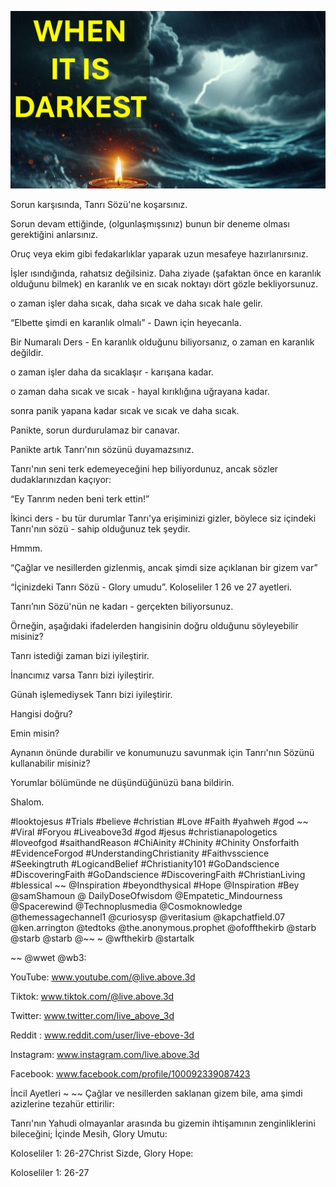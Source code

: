![Video cover image](../cover.jpg "cover photo")

Sorun karşısında, Tanrı Sözü'ne koşarsınız.

Sorun devam ettiğinde, (olgunlaşmışsınız) bunun bir deneme olması gerektiğini anlarsınız.

Oruç veya ekim gibi fedakarlıklar yaparak uzun mesafeye hazırlanırsınız.

İşler ısındığında, rahatsız değilsiniz. Daha ziyade (şafaktan önce en karanlık olduğunu bilmek) en karanlık ve en sıcak noktayı dört gözle bekliyorsunuz.

o zaman işler daha sıcak, daha sıcak ve daha sıcak hale gelir.

“Elbette şimdi en karanlık olmalı” - Dawn için heyecanla.

Bir Numaralı Ders - En karanlık olduğunu biliyorsanız, o zaman en karanlık değildir.

o zaman işler daha da sıcaklaşır - karışana kadar.

o zaman daha sıcak ve sıcak - hayal kırıklığına uğrayana kadar.

sonra panik yapana kadar sıcak ve sıcak ve daha sıcak.

Panikte, sorun durdurulamaz bir canavar.

Panikte artık Tanrı'nın sözünü duyamazsınız.

Tanrı'nın seni terk edemeyeceğini hep biliyordunuz, ancak sözler dudaklarınızdan kaçıyor:

“Ey Tanrım neden beni terk ettin!”

İkinci ders - bu tür durumlar Tanrı'ya erişiminizi gizler, böylece siz içindeki Tanrı'nın sözü - sahip olduğunuz tek şeydir.

Hmmm.

“Çağlar ve nesillerden gizlenmiş, ancak şimdi size açıklanan bir gizem var”

“İçinizdeki Tanrı Sözü - Glory umudu”. Koloseliler 1 26 ve 27 ayetleri.

Tanrı’nın Sözü'nün ne kadarı - gerçekten biliyorsunuz.

Örneğin, aşağıdaki ifadelerden hangisinin doğru olduğunu söyleyebilir misiniz?

Tanrı istediği zaman bizi iyileştirir.

İnancımız varsa Tanrı bizi iyileştirir.

Günah işlemediysek Tanrı bizi iyileştirir.

Hangisi doğru?

Emin misin?

Aynanın önünde durabilir ve konumunuzu savunmak için Tanrı'nın Sözünü kullanabilir misiniz?

Yorumlar bölümünde ne düşündüğünüzü bana bildirin.

Shalom.

#looktojesus #Trials #believe #christian #Love #Faith #yahweh #god ~~ #Viral #Foryou #Liveabove3d #god #jesus #christianapologetics #loveofgod #saithandReason #ChiAinity #Chinity #Chinity Onsforfaith #EvidenceForgod #UnderstandingChristianity #Faithvsscience #Seekingtruth #LogicandBelief #Christianity101 #GoDandscience #DiscoveringFaith #GoDandscience #DiscoveringFaith #ChristianLiving #blessical ~~ @Inspiration #beyondthysical #Hope @Inspiration #Bey @samShamoun @ DailyDoseOfwisdom @Empatetic_Mindourness @Spacerewind @Technoplusmedia @Cosmoknowledge @themessagechannel1 @curiosysp @veritasium @kapchatfield.07 @ken.arrington @tedtoks @the.anonymous.prophet @ofoffthekirb @starb @starb @starb @~~ ~ @wfthekirb @startalk

~~ @wwet @wb3:


YouTube: www.youtube.com/@live.above.3d

Tiktok: www.tiktok.com/@live.above.3d

Twitter: www.twitter.com/live_above_3d


Reddit : www.reddit.com/user/live-ebove-3d

Instagram: www.instagram.com/live.above.3d

Facebook: www.facebook.com/profile/100092339087423

İncil Ayetleri ~ ~~ Çağlar ve nesillerden saklanan gizem bile, ama şimdi azizlerine tezahür ettirilir:

Tanrı'nın Yahudi olmayanlar arasında bu gizemin ihtişamının zenginliklerini bileceğini; İçinde Mesih, Glory Umutu:

Koloseliler 1: 26-27Christ Sizde, Glory Hope:

Koloseliler 1: 26-27






